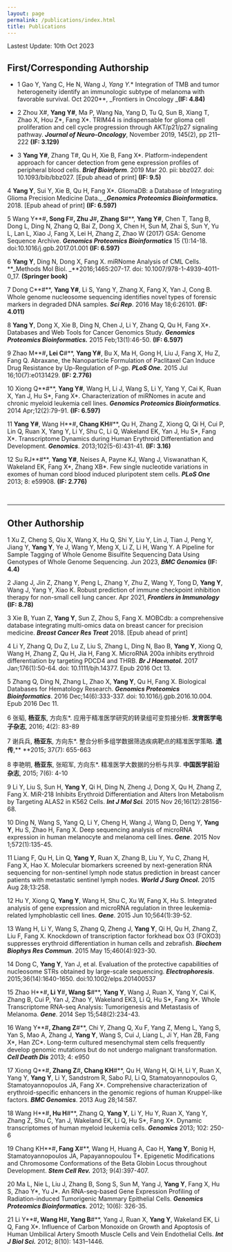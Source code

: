 ```yaml
---
layout: page
permalink: /publications/index.html
title: Publications
---
```


Lastest Update: 10th Oct 2023&nbsp;

## First/Corresponding Authorship


- 1 Gao Y, Yang C, He N, Wang J, **Yang Y*.** Integration of TMB and tumor heterogeneity identify an immunologic subtype of melanoma with favorable survival. Oct 2020**, _Frontiers in Oncology _**(IF: 4.84)**

- 2 Zhou X#, **Yang Y#**, Ma P, Wang Na, Yang D, Tu Q, Sun B, Xiang T, Zhao X, Hou Z*, Fang X*. TRIM44 is indispensable for glioma cell proliferation and cell cycle progression through AKT/p21/p27 signaling pathway. **_Journal of Neuro-Oncology_**, November 2019, 145(2), pp 211–222 **(IF: 3.129)**

- 3 **Yang Y#**, Zhang T#, Qu H, Xie B, Fang X*. Platform-independent approach for cancer detection from gene expression profiles of peripheral blood cells. **_Brief Bioinform_**. 2019 Mar 20. pii: bbz027. doi: 10.1093/bib/bbz027. [Epub ahead of print] **(IF: 9.5)**

4 **Yang Y**, Sui Y, Xie B, Qu H, Fang X*. GliomaDB: a Database of Integrating Glioma Precision Medicine Data._ _**_Genomics Proteomics Bioinformatics._** 2018. [Epub ahead of print] **(IF: 6.597)**

5 Wang Y**#**, Song F**#**, Zhu J**#**, Zhang S**#**, **Yang Y#**, Chen T, Tang B, Dong L, Ding N, Zhang Q, Bai Z, Dong X, Chen H, Sun M, Zhai S, Sun Y, Yu L, Lan L, Xiao J, Fang X, Lei H, Zhang Z, Zhao W (2017) GSA: Genome Sequence Archive. **_Genomics Proteomics Bioinformatics_** 15 (1):14-18. doi:10.1016/j.gpb.2017.01.001 **(IF: 6.597)**

6 **Yang Y**, Ding N, Dong X, Fang X. miRNome Analysis of CML Cells. **_Methods Mol Biol. _**2016;1465:207-17. doi: 10.1007/978-1-4939-4011-0_17. **(Springer book)**

7 Dong C**#**, **Yang Y#**, Li S, Yang Y, Zhang X, Fang X, Yan J, Cong B. Whole genome nucleosome sequencing identifies novel types of forensic markers in degraded DNA samples. **_Sci Rep_**. 2016 May 18;6:26101. **(IF: 4.011)**

8 **Yang Y**, Dong X, Xie B, Ding N, Chen J, Li Y, Zhang Q, Qu H, Fang X*. Databases and Web Tools for Cancer Genomics Study. **_Genomics Proteomics Bioinformatics._** 2015 Feb;13(1):46-50. **(IF: 6.597)**

9 Zhao M**#**, Lei C**#**, **Yang Y#**, Bu X, Ma H, Gong H, Liu J, Fang X, Hu Z, Fang Q. Abraxane, the Nanoparticle Formulation of Paclitaxel Can Induce Drug Resistance by Up-Regulation of P-gp. **_PLoS One._** 2015 Jul 16;10(7):e0131429. **(IF: 2.776)**

10 Xiong Q**#**, **Yang Y#**, Wang H, Li J, Wang S, Li Y, Yang Y, Cai K, Ruan X, Yan J, Hu S*, Fang X*. Characterization of miRNomes in acute and chronic myeloid leukemia cell lines. **_Genomics Proteomics Bioinformatics_**. 2014 Apr;12(2):79-91. **(IF: 6.597)**

11 **Yang Y#**, Wang H**#**, Chang KH**#**, Qu H, Zhang Z, Xiong Q, Qi H, Cui P, Lin Q, Ruan X, Yang Y, Li Y, Shu C, Li Q, Wakeland EK, Yan J, Hu S*, Fang X*. Transcriptome Dynamics during Human Erythroid Differentiation and Development. **_Genomics_**. 2013;102(5-6):431-41. **(IF: 3.16)**

12 Su RJ**#**, **Yang Y#**, Neises A, Payne KJ, Wang J, Viswanathan K, Wakeland EK, Fang X*, Zhang XB*. Few single nucleotide variations in exomes of human cord blood induced pluripotent stem cells. **_PLoS One_** 2013; 8: e59908. **(IF: 2.776)**

  <br>

---

## Other Authorship

1 Xu Z, Cheng S, Qiu X, Wang X, Hu Q, Shi Y, Liu Y, Lin J, Tian J, Peng Y, Jiang Y, **Yang Y**, Ye J, Wang Y, Meng X, Li Z, Li H, Wang Y. A Pipeline for Sample Tagging of Whole Genome Bisulfite Sequencing Data Using Genotypes of Whole Genome Sequencing. Jun 2023, **_BMC Genomics_ (IF: 4.4)**

2 Jiang J, Jin Z, Zhang Y, Peng L, Zhang Y, Zhu Z, Wang Y, Tong D, **Yang Y**, Wang J, Yang Y, Xiao K. Robust prediction of immune checkpoint inhibition therapy for non-small cell lung cancer. Apr 2021, **_Frontiers in Immunology_ (IF: 8.78)**

3 Xie B, Yuan Z, **Yang Y**, Sun Z, Zhou S, Fang X. MOBCdb: a comprehensive database integrating multi-omics data on breast cancer for precision medicine. **_Breast Cancer Res Treat_** 2018. [Epub ahead of print]

4 Li Y, Zhang Q, Du Z, Lu Z, Liu S, Zhang L, Ding N, Bao B, **Yang Y**, Xiong Q, Wang H, Zhang Z, Qu H, Jia H, Fang X. MicroRNA 200a inhibits erythroid differentiation by targeting PDCD4 and THRB. **_Br J Haematol._** 2017 Jan;176(1):50-64. doi: 10.1111/bjh.14377. Epub 2016 Oct 13.

5 Zhang Q, Ding N, Zhang L, Zhao X, **Yang Y**, Qu H, Fang X. Biological Databases for Hematology Research. **_Genomics Proteomics Bioinformatics_**. 2016 Dec;14(6):333-337. doi: 10.1016/j.gpb.2016.10.004. Epub 2016 Dec 11.

6 张韬, **杨亚东**, 方向东*. 应用于精准医学研究的转录组可变剪接分析. **发育医学电子杂志**, 2016; 4(2): 83-89

7 谢兵兵, **杨亚东**, 方向东*. 整合分析多组学数据筛选疾病靶点的精准医学策略. **遗传**,** **2015; 37(7): 655-663

8 李艳明, **杨亚东**, 张昭军, 方向东*. 精准医学大数据的分析与共享. **中国医学前沿杂志**, 2015; 7(6): 4-10

9 Li Y, Liu S, Sun H, **Yang Y**, Qi H, Ding N, Zheng J, Dong X, Qu H, Zhang Z, Fang X. MiR-218 Inhibits Erythroid Differentiation and Alters Iron Metabolism by Targeting ALAS2 in K562 Cells. **_Int J Mol Sci_**_._ 2015 Nov 26;16(12):28156-68.

10 Ding N, Wang S, Yang Q, Li Y, Cheng H, Wang J, Wang D, Deng Y, **Yang Y**, Hu S, Zhao H, Fang X. Deep sequencing analysis of microRNA expression in human melanocyte and melanoma cell lines. **_Gene_**. 2015 Nov 1;572(1):135-45.

11 Liang F, Qu H, Lin Q, **Yang Y**, Ruan X, Zhang B, Liu Y, Yu C, Zhang H, Fang X, Hao X. Molecular biomarkers screened by next-generation RNA sequencing for non-sentinel lymph node status prediction in breast cancer patients with metastatic sentinel lymph nodes. **_World J Surg Oncol._** 2015 Aug 28;13:258.

12 Hu Y, Xiong Q, **Yang Y**, Wang H, Shu C, Xu W, Fang X, Hu S. Integrated analysis of gene expression and microRNA regulation in three leukemia-related lymphoblastic cell lines. **_Gene_**. 2015 Jun 10;564(1):39-52.

13 Wang H, Li Y, Wang S, Zhang Q, Zheng J, **Yang Y**, Qi H, Qu H, Zhang Z, Liu F, Fang X. Knockdown of transcription factor forkhead box O3 (FOXO3) suppresses erythroid differentiation in human cells and zebrafish. **_Biochem Biophys Res Commun_**. 2015 May 15;460(4):923-30.

14 Dong C, **Yang Y**, Yan J, et al. Evaluation of the protective capabilities of nucleosome STRs obtained by large-scale sequencing. **_Electrophoresis_**. 2015;36(14):1640-1650. doi:10.1002/elps.201400537

15 Zhao H**#**, Li Y**#**, Wang S**#**, **Yang Y**, Wang J, Ruan X, Yang Y, Cai K, Zhang B, Cui P, Yan J, Zhao Y, Wakeland EK3, Li Q, Hu S*, Fang X*. Whole Transcriptome RNA-seq Analysis: Tumorigenesis and Metastasis of Melanoma. **_Gene_**. 2014 Sep 15;548(2):234-43. 

16 Wang Y**#**, Zhang Z**#**, Chi Y, Zhang Q, Xu F, Yang Z, Meng L, Yang S, Yan S, Mao A, Zhang J, **Yang Y**, Wang S, Cui J, Liang L, Ji Y, Han ZB, Fang X*, Han ZC*. Long-term cultured mesenchymal stem cells frequently develop genomic mutations but do not undergo malignant transformation. **_Cell Death Dis_** 2013; 4: e950

17 Xiong Q**#**, Zhang Z**#**, Chang KH**#**, Qu H, Wang H, Qi H, Li Y, Ruan X, Yang Y, **Yang Y**, Li Y, Sandstrom R, Sabo PJ, Li Q, Stamatoyannopoulos G, Stamatoyannopoulos JA, Fang X*. Comprehensive characterization of erythroid-specific enhancers in the genomic regions of human Kruppel-like factors. **_BMC Genomics_**. 2013 Aug 28;14:587.

18 Wang H**#**, Hu H**#**, Zhang Q, **Yang Y**, Li Y, Hu Y, Ruan X, Yang Y, Zhang Z, Shu C, Yan J, Wakeland EK, Li Q, Hu S*, Fang X*. Dynamic transcriptomes of human myeloid leukemia cells. **_Genomics_** 2013; 102: 250-6 

19 Chang KH**#**, Fang X**#**, Wang H, Huang A, Cao H, **Yang Y**, Bonig H, Stamatoyannopoulos JA, Papayannopoulou T*. Epigenetic Modifications and Chromosome Conformations of the Beta Globin Locus throughout Development. **_Stem Cell Rev._** 2013; 9(4):397-407.

20 Ma L, Nie L, Liu J, Zhang B, Song S, Sun M, Yang J, **Yang Y**, Fang X, Hu S, Zhao Y*, Yu J*. An RNA-seq-based Gene Expression Profiling of Radiation-induced Tumorigenic Mammary Epithelial Cells. **_Genomics Proteomics Bioinformatics._** 2012; 10(6): 326-35.

21 Li Y**#**, Wang H**#**, Yang B**#**, Yang J, Ruan X, **Yang Y**, Wakeland EK, Li Q, Fang X*. Influence of Carbon Monoxide on Growth and Apoptosis of Human Umbilical Artery Smooth Muscle Cells and Vein Endothelial Cells. **_Int J Biol Sci._** 2012; 8(10): 1431–1446.


  <br>

